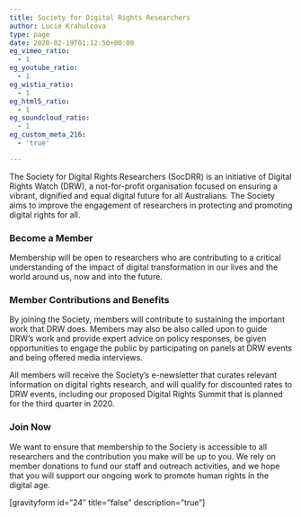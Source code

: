 ```yaml
---
title: Society for Digital Rights Researchers
author: Lucie Krahulcova
type: page
date: 2020-02-19T01:12:50+00:00
eg_vimeo_ratio:
  - 1
eg_youtube_ratio:
  - 1
eg_wistia_ratio:
  - 1
eg_html5_ratio:
  - 1
eg_soundcloud_ratio:
  - 1
eg_custom_meta_216:
  - 'true'

---
```

The Society for Digital Rights Researchers (SocDRR) is an initiative of Digital Rights Watch (DRW), a not-for-profit organisation focused on ensuring a vibrant, dignified and equal digital future for all Australians. The Society aims to improve the engagement of researchers in protecting and promoting digital rights for all.

### **Become a Member**

Membership will be open to researchers who are contributing to a critical understanding of the impact of digital transformation in our lives and the world around us, now and into the future.  


### **Member Contributions and Benefits**

By joining the Society, members will contribute to sustaining the important work that DRW does. Members may also be also called upon to guide DRW’s work and provide expert advice on policy responses, be given opportunities to engage the public by participating on panels at DRW events and being offered media interviews.

All members will receive the Society’s e-newsletter that curates relevant information on digital rights research, and will qualify for discounted rates to DRW events, including our proposed Digital Rights Summit that is planned for the third quarter in 2020.

### **Join Now**

We want to ensure that membership to the Society is accessible to all researchers and the contribution you make will be up to you. We rely on member donations to fund our staff and outreach activities, and we hope that you will support our ongoing work to promote human rights in the digital age. 

[gravityform id=&#8221;24&#8243; title=&#8221;false&#8221; description=&#8221;true&#8221;]